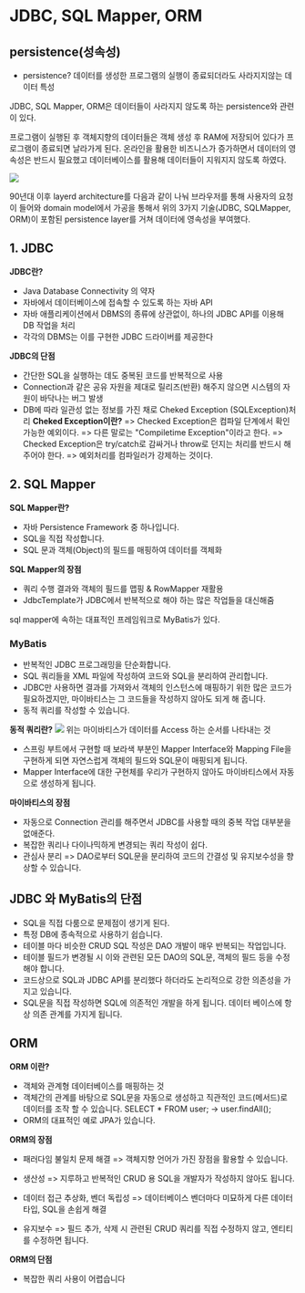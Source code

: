 # JDBC, SQL Mapper, ORM

## persistence(성속성)

- persistence?
  데이터를 생성한 프로그램의 실행이 종료되더라도 사라지지않는 데이터 특성

JDBC, SQL Mapper, ORM은 데이터들이 사라지지 않도록 하는 persistence와 관련이 있다.

프로그램이 실행된 후 객체지향의 데이터들은 객체 생성 후 RAM에 저장되어 있다가 프로그램이 종료되면 날라가게 된다. 온라인을 활용한 비즈니스가 증가하면서 데이터의 영속성은 반드시 필요했고 데이터베이스를 활용해 데이터들이 지워지지 않도록 하였다.

<img src="https://herbertograca.files.wordpress.com/2017/07/2010s-layered-architecture.png">

90년대 이후 layerd architecture를 다음과 같이 나눠 브라우저를 통해 사용자의 요청이 들어와 domain model에서 가공을 통해서 위의 3가지 기술(JDBC, SQLMapper, ORM)이 포함된 persistence layer를 거쳐 데이터에 영속성을 부여했다.

## 1. JDBC

<b> JDBC란? </b>

- Java Database Connectivity 의 약자
- 자바에서 데이터베이스에 접속할 수 있도록 하는 자바 API
- 자바 애플리케이션에서 DBMS의 종류에 상관없이, 하나의 JDBC API를 이용해 DB 작업을 처리
- 각각의 DBMS는 이를 구현한 JDBC 드라이버를 제공한다

<b>JDBC의 단점</b>

- 간단한 SQL을 실행하는 데도 중복된 코드를 반복적으로 사용
- Connection과 같은 공유 자원을 제대로 릴리즈(반환) 해주지 않으면 시스템의 자원이 바닥나는 버그 발생
- DB에 따라 일관성 없는 정보를 가진 채로 Cheked Exception (SQLException)처리
  <b>Cheked Exception이란?</b>
  => Checked Exception은 컴파일 단계에서 확인 가능한 예외이다.
  => 다른 말로는 "Compiletime Exception"이라고 한다.
  => Checked Exception은 try/catch로 감싸거나 throw로 던지는 처리를 반드시 해주어야 한다.
  => 예외처리를 컴파일러가 강제하는 것이다.

## 2. SQL Mapper

<b> SQL Mapper란?</b>

- 자바 Persistence Framework 중 하나입니다.
- SQL을 직접 작성합니다.
- SQL 문과 객체(Object)의 필드를 매핑하여 데이터를 객체화

<b>SQL Mapper의 장점</b>

- 쿼리 수행 결과와 객체의 필드를 맵핑 & RowMapper 재활용
- JdbcTemplate가 JDBC에서 반복적으로 해야 하는 많은 작업들을 대신해줌

sql mapper에 속하는 대표적인 프레임워크로 MyBatis가 있다.

### MyBatis

- 반복적인 JDBC 프로그래밍을 단순화합니다.
- SQL 쿼리들을 XML 파일에 작성하여 코드와 SQL을 분리하여 관리합니다.
- JDBC만 사용하면 결과를 가져와서 객체의 인스턴스에 매핑하기 위한 많은 코드가 필요하겠지만,
  마이바티스는 그 코드들을 작성하지 않아도 되게 해 줍니다.
- 동적 쿼리를 작성할 수 있습니다.

<b>동적 쿼리란?</b>
<img src ="https://img1.daumcdn.net/thumb/R1280x0/?scode=mtistory2&fname=https%3A%2F%2Fblog.kakaocdn.net%2Fdn%2Fc893sN%2FbtrwmYLw3ch%2FnayqfKKqYXfmkSmJbIsXz1%2Fimg.png">
위는 마이바티스가 데이터를 Access 하는 순서를 나타내는 것

- 스프링 부트에서 구현할 때 보라색 부분인 Mapper Interface와 Mapping File을 구현하게 되면 자연스럽게 객체의 필드와 SQL문이 매핑되게 됩니다.
- Mapper Interface에 대한 구현체를 우리가 구현하지 않아도 마이바티스에서 자동으로 생성하게 됩니다.

<b>마이바티스의 장점</b>

- 자동으로 Connection 관리를 해주면서 JDBC를 사용할 때의 중복 작업 대부분을 없애준다.
- 복잡한 쿼리나 다이나믹하게 변경되는 쿼리 작성이 쉽다.
- 관심사 분리
  => DAO로부터 SQL문을 분리하여 코드의 간결성 및 유지보수성을 향상할 수 있습니다.

## JDBC 와 MyBatis의 단점

- SQL을 직접 다룸으로 문제점이 생기게 된다.
- 특정 DB에 종속적으로 사용하기 쉽습니다.
- 테이블 마다 비슷한 CRUD SQL 작성은 DAO 개발이 매우 반복되는 작업입니다.
- 테이블 필드가 변경될 시 이와 관련된 모든 DAO의 SQL문, 객체의 필드 등을 수정해야 합니다.
- 코드상으로 SQL과 JDBC API를 분리했다 하더라도 논리적으로 강한 의존성을 가지고 있습니다.
- SQL문을 직접 작성하면 SQL에 의존적인 개발을 하게 됩니다.
  데이터 베이스에 항상 의존 관계를 가지게 됩니다.

## ORM

<b>ORM 이란?</b>

- 객체와 관계형 데이터베이스를 매핑하는 것
- 객체간의 관계를 바탕으로 SQL문을 자동으로 생성하고 직관적인 코드(메서드)로 데이터를 조작 할 수 있습니다.
  SELECT \* FROM user; -> user.findAll();
- ORM의 대표적인 예로 JPA가 있습니다.

<b>ORM의 장점</b>

- 패러다임 불일치 문제 해결
  => 객체지향 언어가 가진 장점을 활용할 수 있습니다.

- 생산성
  => 지루하고 반복적인 CRUD 용 SQL을 개발자가 작성하지 않아도 됩니다.

- 데이터 접근 추상화, 벤더 독립성
  => 데이터베이스 벤더마다 미묘하게 다른 데이터 타입, SQL을 손쉽게 해결

- 유지보수
  => 필드 추가, 삭제 시 관련된 CRUD 쿼리를 직접 수정하지 않고, 엔티티를 수정하면 됩니다.

<b>ORM의 단점</b>

- 복잡한 쿼리 사용이 어렵습니다
